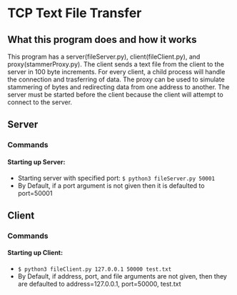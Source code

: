 # TCP Text File Transfer
## What this program does and how it works
This program has a server(fileServer.py), client(fileClient.py), and proxy(stammerProxy.py). The client sends a text file from the client to the server in 100 byte increments. For every client, a child process will handle the connection and trasferring of data. The proxy can be used to simulate stammering of bytes and redirecting data from one address to another.
The server must be started before the client because the client will attempt to connect to the server. 
## Server
### Commands
#### Starting up Server:
- Starting server with specified port:
`$ python3 fileServer.py 50001 `
- By Default, if a port argument is not given then it is defaulted to port=50001
## Client
### Commands
#### Starting up Client:
- `$ python3 fileClient.py 127.0.0.1 50000 test.txt `
- By Default, if address, port, and file arguments are not given, then they are defaulted to address=127.0.0.1, port=50000, test.txt


